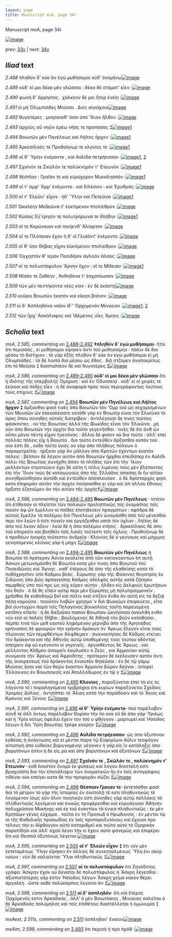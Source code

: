 ```yaml
---
layout: page
title: Manuscript msA, page 34r
---
```


Manuscript msA, page 34r

[![image](http://www.homermultitext.org/iipsrv?OBJ=IIP,1.0&FIF=/project/homer/pyramidal/deepzoom/hmt/vaimg/2017a/VA034RN_0035.tif&WID=100&CVT=JPEG)](http://www.homermultitext.org/ict2/?urn=urn:cite2:hmt:vaimg.2017a:VA034RN_0035)

prev:  [33v](../33v/) | next:  [34v](../34v/)

## *Iliad* text

*2.488* <a id="2.488"/> πληθὺν δ' οὐκ ἂν ἐγὼ μυθήσομαι οὐδ' ὀνομήνω[![image](http://www.homermultitext.org/iipsrv?OBJ=IIP,1.0&FIF=/project/homer/pyramidal/deepzoom/hmt/vaimg/2017a/VA034RN_0035.tif&RGN=0.14,0.1983,0.42,0.0225&WID=1000&CVT=JPEG)](http://www.homermultitext.org/ict2/?urn=urn:cite2:hmt:vaimg.2017a:VA034RN_0035@0.14,0.1983,0.42,0.0225)

*2.489* <a id="2.489"/> οὐδ' εἴ μοι δέκα μὲν γλῶσσαι : δέκα δὲ στόματ' εἶεν :[![image](http://www.homermultitext.org/iipsrv?OBJ=IIP,1.0&FIF=/project/homer/pyramidal/deepzoom/hmt/vaimg/2017a/VA034RN_0035.tif&RGN=0.139,0.2194,0.42,0.0225&WID=1000&CVT=JPEG)](http://www.homermultitext.org/ict2/?urn=urn:cite2:hmt:vaimg.2017a:VA034RN_0035@0.139,0.2194,0.42,0.0225)

*2.490* <a id="2.490"/> φωνὴ δ' ἄρρηκτος . χάλκεον δέ μοι ἦτορ ἐνείη :[![image](http://www.homermultitext.org/iipsrv?OBJ=IIP,1.0&FIF=/project/homer/pyramidal/deepzoom/hmt/vaimg/2017a/VA034RN_0035.tif&RGN=0.139,0.2374,0.42,0.0225&WID=1000&CVT=JPEG)](http://www.homermultitext.org/ict2/?urn=urn:cite2:hmt:vaimg.2017a:VA034RN_0035@0.139,0.2374,0.42,0.0225)

*2.491* <a id="2.491"/> εἰ μὴ Ὀλυμπιάδες 					Μοῦσαι . Διὸς αἰγιόχοιο[![image](http://www.homermultitext.org/iipsrv?OBJ=IIP,1.0&FIF=/project/homer/pyramidal/deepzoom/hmt/vaimg/2017a/VA034RN_0035.tif&RGN=0.138,0.26,0.42,0.0225&WID=1000&CVT=JPEG)](http://www.homermultitext.org/ict2/?urn=urn:cite2:hmt:vaimg.2017a:VA034RN_0035@0.138,0.26,0.42,0.0225)

*2.492* <a id="2.492"/> θυγατέρες . μνησαίαθ' ὅσοι ὑπὸ Ἴλιον ἦλθον :[![image](http://www.homermultitext.org/iipsrv?OBJ=IIP,1.0&FIF=/project/homer/pyramidal/deepzoom/hmt/vaimg/2017a/VA034RN_0035.tif&RGN=0.137,0.2772,0.42,0.0225&WID=1000&CVT=JPEG)](http://www.homermultitext.org/ict2/?urn=urn:cite2:hmt:vaimg.2017a:VA034RN_0035@0.137,0.2772,0.42,0.0225)

*2.493* <a id="2.493"/> ἀρχοὺς αὖ νηῶν ἐρέω νῆάς τε προπάσας ⁑[![image](http://www.homermultitext.org/iipsrv?OBJ=IIP,1.0&FIF=/project/homer/pyramidal/deepzoom/hmt/vaimg/2017a/VA034RN_0035.tif&RGN=0.137,0.2938,0.396,0.0225&WID=1000&CVT=JPEG)](http://www.homermultitext.org/ict2/?urn=urn:cite2:hmt:vaimg.2017a:VA034RN_0035@0.137,0.2938,0.396,0.0225)[1](#msAim_2.599)

*2.494* <a id="2.494"/> Βοιωτῶν μὲν 						 Πηνέλεως καὶ Λήϊτος ἦρχον :[![image](http://www.homermultitext.org/iipsrv?OBJ=IIP,1.0&FIF=/project/homer/pyramidal/deepzoom/hmt/vaimg/2017a/VA034RN_0035.tif&RGN=0.118,0.3133,0.445,0.0639&WID=1000&CVT=JPEG)](http://www.homermultitext.org/ict2/?urn=urn:cite2:hmt:vaimg.2017a:VA034RN_0035@0.118,0.3133,0.445,0.0639)[1](#msA_2.587)

*2.495* <a id="2.495"/> Ἀρκεσίλαός τε 						 Προθοήνωρ τε κλονίος τε :[![image](http://www.homermultitext.org/iipsrv?OBJ=IIP,1.0&FIF=/project/homer/pyramidal/deepzoom/hmt/vaimg/2017a/VA034RN_0035.tif&RGN=0.157,0.3313,0.406,0.0248&WID=1000&CVT=JPEG)](http://www.homermultitext.org/ict2/?urn=urn:cite2:hmt:vaimg.2017a:VA034RN_0035@0.157,0.3313,0.406,0.0248)[1](#msA_2.590)

*2.496* <a id="2.496"/> οἵ θ' Ὑρίην 					ἐνέμοντο , καὶ Αὐλίδα 					πετρήεσσαν :[![image](http://www.homermultitext.org/iipsrv?OBJ=IIP,1.0&FIF=/project/homer/pyramidal/deepzoom/hmt/vaimg/2017a/VA034RN_0035.tif&RGN=0.157,0.3516,0.406,0.0248&WID=1000&CVT=JPEG)](http://www.homermultitext.org/ict2/?urn=urn:cite2:hmt:vaimg.2017a:VA034RN_0035@0.157,0.3516,0.406,0.0248)[1](#msA_2.592), [2](#msA_2.591)

*2.497* <a id="2.497"/> Σχοῖνόν τε 						 Σκῶλόν τε πολύκνημόν 					τ' Ἐτεωνόν :[![image](http://www.homermultitext.org/iipsrv?OBJ=IIP,1.0&FIF=/project/homer/pyramidal/deepzoom/hmt/vaimg/2017a/VA034RN_0035.tif&RGN=0.156,0.3704,0.406,0.0248&WID=1000&CVT=JPEG)](http://www.homermultitext.org/ict2/?urn=urn:cite2:hmt:vaimg.2017a:VA034RN_0035@0.156,0.3704,0.406,0.0248)[1](#msA_2.593)

*2.498* <a id="2.498"/> θέσπῑαν : 						 Γραῖάν τε καὶ 					εὐρύχορον Μυκαλησσόν :[![image](http://www.homermultitext.org/iipsrv?OBJ=IIP,1.0&FIF=/project/homer/pyramidal/deepzoom/hmt/vaimg/2017a/VA034RN_0035.tif&RGN=0.155,0.3892,0.406,0.0248&WID=1000&CVT=JPEG)](http://www.homermultitext.org/ict2/?urn=urn:cite2:hmt:vaimg.2017a:VA034RN_0035@0.155,0.3892,0.406,0.0248)[1](#msA_2.594)

*2.499* <a id="2.499"/> οἵ τ' ἀμφ' Ἅρμ' 					ἐνέμοντο . καὶ Εἰλέσιον : 					καὶ Ἐρυθράς :[![image](http://www.homermultitext.org/iipsrv?OBJ=IIP,1.0&FIF=/project/homer/pyramidal/deepzoom/hmt/vaimg/2017a/VA034RN_0035.tif&RGN=0.155,0.4102,0.406,0.0248&WID=1000&CVT=JPEG)](http://www.homermultitext.org/ict2/?urn=urn:cite2:hmt:vaimg.2017a:VA034RN_0035@0.155,0.4102,0.406,0.0248)

*2.500* <a id="2.500"/> οἵ τ' Ἐλεῶν' 					εἶχον : ἠδ' Ὕλην καὶ 						 Πετεῶνα :[![image](http://www.homermultitext.org/iipsrv?OBJ=IIP,1.0&FIF=/project/homer/pyramidal/deepzoom/hmt/vaimg/2017a/VA034RN_0035.tif&RGN=0.15,0.4305,0.406,0.0248&WID=1000&CVT=JPEG)](http://www.homermultitext.org/ict2/?urn=urn:cite2:hmt:vaimg.2017a:VA034RN_0035@0.15,0.4305,0.406,0.0248)[1](#msA_2.595)

*2.501* <a id="2.501"/> Ὠκαλέην 					 Μεδεῶνά τ' ἐϋκτίμενον 					πτολίεθρον :[![image](http://www.homermultitext.org/iipsrv?OBJ=IIP,1.0&FIF=/project/homer/pyramidal/deepzoom/hmt/vaimg/2017a/VA034RN_0035.tif&RGN=0.15,0.4478,0.406,0.0248&WID=1000&CVT=JPEG)](http://www.homermultitext.org/ict2/?urn=urn:cite2:hmt:vaimg.2017a:VA034RN_0035@0.15,0.4478,0.406,0.0248)

*2.502* <a id="2.502"/> Κώπας 					 Εὔ΄τρησίν τε πολυτρήρωνά 					τε Θίσβην :[![image](http://www.homermultitext.org/iipsrv?OBJ=IIP,1.0&FIF=/project/homer/pyramidal/deepzoom/hmt/vaimg/2017a/VA034RN_0035.tif&RGN=0.15,0.4696,0.406,0.0248&WID=1000&CVT=JPEG)](http://www.homermultitext.org/ict2/?urn=urn:cite2:hmt:vaimg.2017a:VA034RN_0035@0.15,0.4696,0.406,0.0248)[1](#msA_2.596)

*2.503* <a id="2.503"/> οἵ τε Κορώνειαν 					καὶ ποιήενθ' Ἁλίαρτον :[![image](http://www.homermultitext.org/iipsrv?OBJ=IIP,1.0&FIF=/project/homer/pyramidal/deepzoom/hmt/vaimg/2017a/VA034RN_0035.tif&RGN=0.146,0.4899,0.406,0.0248&WID=1000&CVT=JPEG)](http://www.homermultitext.org/ict2/?urn=urn:cite2:hmt:vaimg.2017a:VA034RN_0035@0.146,0.4899,0.406,0.0248)

*2.504* <a id="2.504"/> οἵ τε Πλάταιαν 					ἔχον ἢ δ' οἳ Γλισᾶντ' 					ἐνέμοντο :[![image](http://www.homermultitext.org/iipsrv?OBJ=IIP,1.0&FIF=/project/homer/pyramidal/deepzoom/hmt/vaimg/2017a/VA034RN_0035.tif&RGN=0.146,0.5071,0.406,0.0248&WID=1000&CVT=JPEG)](http://www.homermultitext.org/ict2/?urn=urn:cite2:hmt:vaimg.2017a:VA034RN_0035@0.146,0.5071,0.406,0.0248)

*2.505* <a id="2.505"/> οἵ θ' ὑπο Θήβας 					εἶχον ἐϋκτίμενον πτολίεθρον :[![image](http://www.homermultitext.org/iipsrv?OBJ=IIP,1.0&FIF=/project/homer/pyramidal/deepzoom/hmt/vaimg/2017a/VA034RN_0035.tif&RGN=0.146,0.5252,0.406,0.0248&WID=1000&CVT=JPEG)](http://www.homermultitext.org/ict2/?urn=urn:cite2:hmt:vaimg.2017a:VA034RN_0035@0.146,0.5252,0.406,0.0248)

*2.506* <a id="2.506"/> Ὀγχηστόν θ' ἱερὸν 						Ποσιδήϊον ἀγλαὸν 					ἄλσος :[![image](http://www.homermultitext.org/iipsrv?OBJ=IIP,1.0&FIF=/project/homer/pyramidal/deepzoom/hmt/vaimg/2017a/VA034RN_0035.tif&RGN=0.147,0.5455,0.406,0.0248&WID=1000&CVT=JPEG)](http://www.homermultitext.org/ict2/?urn=urn:cite2:hmt:vaimg.2017a:VA034RN_0035@0.147,0.5455,0.406,0.0248)

*2.507* <a id="2.507"/> οἵ τε πολυστάφυλον Ἄρνην ἔχον : οἵ τε Μίδειαν :[![image](http://www.homermultitext.org/iipsrv?OBJ=IIP,1.0&FIF=/project/homer/pyramidal/deepzoom/hmt/vaimg/2017a/VA034RN_0035.tif&RGN=0.147,0.5635,0.406,0.0248&WID=1000&CVT=JPEG)](http://www.homermultitext.org/ict2/?urn=urn:cite2:hmt:vaimg.2017a:VA034RN_0035@0.147,0.5635,0.406,0.0248)[1](#msA_2.597)

*2.508* <a id="2.508"/> Νῖσάν τε ζαθέην , 						 Ἀνθηδόνα τ' 					ἐσχατόωσαν :[![image](http://www.homermultitext.org/iipsrv?OBJ=IIP,1.0&FIF=/project/homer/pyramidal/deepzoom/hmt/vaimg/2017a/VA034RN_0035.tif&RGN=0.147,0.5838,0.406,0.0248&WID=1000&CVT=JPEG)](http://www.homermultitext.org/ict2/?urn=urn:cite2:hmt:vaimg.2017a:VA034RN_0035@0.147,0.5838,0.406,0.0248)

*2.509* <a id="2.509"/> τῶν μὲν πεντήκοντα νέες κίον : ἐν δὲ ἑκάστῃ[![image](http://www.homermultitext.org/iipsrv?OBJ=IIP,1.0&FIF=/project/homer/pyramidal/deepzoom/hmt/vaimg/2017a/VA034RN_0035.tif&RGN=0.147,0.6033,0.406,0.0248&WID=1000&CVT=JPEG)](http://www.homermultitext.org/ict2/?urn=urn:cite2:hmt:vaimg.2017a:VA034RN_0035@0.147,0.6033,0.406,0.0248)

*2.510* <a id="2.510"/> κοῦροι Βοιωτῶν 					ἑκατὸν καὶ εἴκοσι βαῖνον :[![image](http://www.homermultitext.org/iipsrv?OBJ=IIP,1.0&FIF=/project/homer/pyramidal/deepzoom/hmt/vaimg/2017a/VA034RN_0035.tif&RGN=0.148,0.6213,0.406,0.0248&WID=1000&CVT=JPEG)](http://www.homermultitext.org/ict2/?urn=urn:cite2:hmt:vaimg.2017a:VA034RN_0035@0.148,0.6213,0.406,0.0248)

*2.511* <a id="2.511"/> οἱ δ' Ἀσπληδόνα 					ναῖον ἰ̈δ`' Ὀρχομενὸν 					 Μινύειον .[![image](http://www.homermultitext.org/iipsrv?OBJ=IIP,1.0&FIF=/project/homer/pyramidal/deepzoom/hmt/vaimg/2017a/VA034RN_0035.tif&RGN=0.151,0.6394,0.406,0.0248&WID=1000&CVT=JPEG)](http://www.homermultitext.org/ict2/?urn=urn:cite2:hmt:vaimg.2017a:VA034RN_0035@0.151,0.6394,0.406,0.0248)[1](#msA_2.598), [2](#msAext_2.511x)

*2.512* <a id="2.512"/> τῶν ἦρχ' Ἀσκάλαφος καὶ 						 Ἰ̈άλμενος υἷες Ἄρηος :[![image](http://www.homermultitext.org/iipsrv?OBJ=IIP,1.0&FIF=/project/homer/pyramidal/deepzoom/hmt/vaimg/2017a/VA034RN_0035.tif&RGN=0.155,0.6597,0.406,0.0248&WID=1000&CVT=JPEG)](http://www.homermultitext.org/ict2/?urn=urn:cite2:hmt:vaimg.2017a:VA034RN_0035@0.155,0.6597,0.406,0.0248)

## *Scholia* text

*msA, 2.585, commenting on* [2.488-2.492](#2.488-2.492)  <a id="msA_2.585"/> **‡πληθὺν δ' ἐγὼ μυθήσομαι·** ἤτοι ὅτι περισσὸς , εἰ μυθήσομαι εἴρηκεν ἀντι τοῦ μυθησαίμην : πάλιν δὲ δια μέσου τὸ διστίχιον : τὸ γὰρ ἑξῆς πληθὺν δ' οὐκ ὰν εγὼ μυθήσομαι εἰ μὴ Ολυμπιάδες : τὰ δὲ λοιπὰ δια μέσου ὡς ἔθος . διὃ στζομεν ἀνυποκρίτως ἐπι τὸ Μοῦσαι ⁑ διασταλτέον δὲ καὶ θυγατέρες ⁑[![image](http://www.homermultitext.org/iipsrv?OBJ=IIP,1.0&FIF=/project/homer/pyramidal/deepzoom/hmt/vaimg/2017a/VA034RN_0035.tif&RGN=0.1504,0.0876,0.6292,0.0369&WID=1000&CVT=JPEG)](http://www.homermultitext.org/ict2/?urn=urn:cite2:hmt:vaimg.2017a:VA034RN_0035@0.1504,0.0876,0.6292,0.0369)

*msA, 2.586, commenting on* [2.489-2.490](#2.489-2.490)  <a id="msA_2.586"/> **οὐδ' εἴ μοι δέκα μὲν γλῶσσαι** ὅτι ἡ ἰδιότης τῆς ὑπερβολῆς Ὁμηρική : καὶ ἐν Ὀδυσσείᾳ . οὐδ' εἰ οἱ χειρές τε ἐείκοσι καὶ πόδες εἶεν : ἡ δὲ ἀναφορὰ πρὸς τοὺς περιγράφοντας τούτους τοὺς στίχους ⁑[![image](http://www.homermultitext.org/iipsrv?OBJ=IIP,1.0&FIF=/project/homer/pyramidal/deepzoom/hmt/vaimg/2017a/VA034RN_0035.tif&RGN=0.1433,0.1126,0.6275,0.0347&WID=1000&CVT=JPEG)](http://www.homermultitext.org/ict2/?urn=urn:cite2:hmt:vaimg.2017a:VA034RN_0035@0.1433,0.1126,0.6275,0.0347)

*msA, 2.587, commenting on* [2.494](#2.494)  <a id="msA_2.587"/> **Βοιωτῶν μὲν Πηνέλεως καὶ Λήϊτος ῆρχον ⁑** ἄρξασθαι φασὶ τινὲς ἀπο Βοιωτῶν τὸν Ὅμρ τοῦ ὡς κεχαρισμένων τῶν Μουσῶν ῶν ἐπεκαλέσατο αὐτόθι γὰρ ἐν Βοιωτίᾳ εἰναι τὸν Ελικῶνα τὸ όρος ὅπου σύνηθες αὐταῖς διατρίβειν : ἀντιλέγουσι δε τινες τούτοις φάσκοντες . οὑ τῆς Βοιωτίας ἀλλὰ τῆς Φωκίδος εἶναι τὸν Ἑλικῶνα . μὴ οὖν ἀπο Βοιωτῶν τὴν ἀρχὴν δια τοῦτο γεγενῆσθαι : τινὲς δὲ ὅτι ἀνθ ὧν οὖτοι μόνοι πέντε εἶχον ἡγενόνας : ἄλλοι δέ φασιν οὐ δια τοῦτο : ἀλλ' επεὶ πολλὰς πόλεις εἶχ ἡ Βοιωτία . δια τοῦτο ἐντεῦθεν ἄρξασθαι αὐτὸν τοῦ . οὐκ έστι δὲ , οὐδε τοῦτο ὑγιὲς οὐ γὰρ ἀπο πλήθους πόλεων ὁ παραμετρεῖται . ήρξατο γὰρ ἂν μᾶλλον ἀπο Κρητῶν ἐχόντων ἑκατὸν πόλεις : βέλτιον δὲ λέγειν αὐτὸν ἀπὸ Βοιωτῶν ῆρχθαι ἐπειδήπερ ἐν Αὐλίδι πόλει τῆς Βοιωτίας συνήχθη ἅπαν τὸ πλῆθος τῶν ἐπι τὴν Ἴλιον μελλόντων στρατεύειν ἔχει δὲ αὕτη ἡ πόλις λιμένας τοὺς μὲν βλέποντας ἐπι τὴν Ἴλιον τοὺς δὲ καταγωγοὺς ἀπο τῆς Ἑλλάδος ἁπασης δι ἥν αἰτίαν συνηθροίσθησαν αὐτόθι καὶ ἐντεῦθεν ἀπέπλευσαν . ὁ δὲ Ἀρίσταρχός φησὶ κατα ἐπιφορὰν αὐτὸν τὴν ἀρχὴν ποιήσασθαι ει γὰρ καὶ ἀπ αλλου ἔθνους ήρξατο ἐζητοῦμεν ἄν τὴν αιτίαν τῆς ἀρχῆς‡[![image](http://www.homermultitext.org/iipsrv?OBJ=IIP,1.0&FIF=/project/homer/pyramidal/deepzoom/hmt/vaimg/2017a/VA034RN_0035.tif&RGN=0.158,0.1257,0.6253,0.1542&WID=1000&CVT=JPEG)](http://www.homermultitext.org/ict2/?urn=urn:cite2:hmt:vaimg.2017a:VA034RN_0035@0.158,0.1257,0.6253,0.1542)

*msA, 2.588, commenting on* [2.494-2.495](#2.494-2.495)  <a id="msA_2.588"/> **Βοιωτῶν μὲν Πηνέλεως ·** ἰστέον ὅτι ἐτίθεσαν οἱ πλεῖστοι τῶν παλαιῶν προληπτικῶς τὰς ὀνομασίας τοῖς παισὶν ἀφ ὧν ἔμελλον οἱ παῖδες ἐπιτηδεύειν πραγμάτων : σφόδρα δὲ αὐτοῖς ἔμελλε τὰ πολέμου διὃ Πηνέλεως μὲν ὠνομάσθη ἀπὸ τοῦ μένεσθαι περι τὸν λεὼν ὅ ἐστι πονεῖν καὶ ἐργάζεσθαι κατὰ τὸν όχλον : Λήϊτος δὲ ἀπο τοῦ λειαν ἁζειν : λεία δὲ ἡ ἀπο πολέμου κτῆσις . Ἀρκεσίλαος δὲ ἀπο τοῦ επαρκεῖν καὶ βοηθεῖν τοῖς λαοῖς τοῦτεστι τοῖς όχλοις : Προθοήνωρ δὲ ὁ προθέων ἠνορέῃ τοῦτεστιν ἀνδρεῖα : Κλονίος δὲ ὁ γενναιος καὶ μάχιμος γενησόμενος κλόνος γὰρ ἡ μάχη ⁑[![image](http://www.homermultitext.org/iipsrv?OBJ=IIP,1.0&FIF=/project/homer/pyramidal/deepzoom/hmt/vaimg/2017a/VA034RN_0035.tif&RGN=0.5553,0.2651,0.2273,0.1194&WID=1000&CVT=JPEG)](http://www.homermultitext.org/ict2/?urn=urn:cite2:hmt:vaimg.2017a:VA034RN_0035@0.5553,0.2651,0.2273,0.1194)

*msA, 2.589, commenting on* [2.494-2.495](#2.494-2.495)  <a id="msA_2.589"/> **Βοιωτῶν μὲν Πηνέλεως** ἡ Βοιωτία τὸ πρότερον Ἀονία εκαλεῖτο ἀπὸ τῶν κατοικούντων ἐπ αυτῇ Ἀόνων μετωνομάσθη δὲ Βοιωτία κατα μέν τινας ἀπο Βοιωτοῦ τοῦ Ποσειδῶνος καὶ Ἄρνης . καθ' ἑτέρους δὲ ἀπο τῆς ελαθείσης κατὰ τὸ πυθόχρηστον ὑπὸ Καδμου βοός . Εὐρωπης γὰρ τῆς Φοίκινος θυγατρὸς ἐκ Σιδῶνος ὑπο Διὸς ἁρπαγείσης Κάδμος ἀδελφὸς αὐτῆς κατὰ ζήτησιν πεμφθεὶς ὑπο τοῦ πρς ὡς οὐχ εῦρεν αὐτὴν . ἦλθεν εἰς Δελφοὺς ἐρωτήσων τὸν θεόν . ὁ δὲ θς εἶπεν αὐτῷ περι μὲν Εὑρώπης μὴ πολυπραγμονεῖν . χρῆσθαι δε καθοδηγῷ βοῒ καὶ πόλιν εκεῖ κτίζειν ἔνθα ἂν αὐτὴ εἰς τα δεξιᾷ πέσῃ καμοῦσα : τοιοῦτον λαβῶν χρησμο῀ν διὰ Φωκείων ἐπορεύετο , εἶτα βοῒ συντυχὼν παρὰ τοῖς Πελαγόνος βουκολίοις ταύτῃ πορευομένῃ κατὅπιν εἵπετο : ἡ δὲ διεξοῦσα πασαν Βοιωτίαν ὦκνήσασα ἀνεκλθη ενθα νῦν εἰσὶ αἱ πολεῖς Θῆβαι : βουλόμενος δὲ Ἀθηνᾷ τὴν βοῦν καταθῦσαι , πέμπει τινὰ τῶν μεθ εαυτοῦ ληψόμενου χέρνιβα ἀπο τῆς Ἀρητιάδος κρήνισσος δὲ φρουρῶν τὴν κρήνην δράκων ὃν Ἄρεως ἔλεγον εἶναι τοὺς πλείονας τῶν πεμφθέντων δίεφθειρεν : ἀγανακτήσας δὲ Κάδμος κτείνει τὸν δράκοντα καὶ τῆς Ἀθηνᾶς αὐτῷ ὑποθεμένης τοὺς τούτου ὀδόντας σπείρειν ἀφ οῦ εγένοντο οἱ γηγενεῖς . ὀργισθέντος δὲ Ἄρεως . καὶ μέλλοντος Κάδμον ἀναιρεῖν ἐκώλυσεν ὁ Ζεὺς , καὶ Ἁρμονίαν αὐτῷ συνῴκισε τὴν Ἄρεως καὶ Ἀφροδίτης : πρότερον δὲ ἐκέλευσεν αὐτὸν ἀντι τῆς ἀναιρέσεως τοῦ δράκοντος ἐνιαυτὸν θητεῦσαι : ἐν δὲ τῷ γάμῳ Μούσας ᾆσαι καὶ τῶν θεῶν ἕκαστον Ἁρμονία δῶρον δοῦναι : ἱστορεῖ Ἑλλανικος ἐν Βοιωτιακοἷς καὶ Ἀπολλόδωρος ἐν τῷ γ ⁑[![image](http://www.homermultitext.org/iipsrv?OBJ=IIP,1.0&FIF=/project/homer/pyramidal/deepzoom/hmt/vaimg/2017a/VA034RN_0035.tif&RGN=0.1457,0.379,0.6293,0.3382&WID=1000&CVT=JPEG)](http://www.homermultitext.org/ict2/?urn=urn:cite2:hmt:vaimg.2017a:VA034RN_0035@0.1457,0.379,0.6293,0.3382)

*msA, 2.590, commenting on* [2.495](#2.495)  <a id="msA_2.590"/> **Κλονίος ,** παροξύνεται ἐπεὶ τὰ εἰς ὸς λήγοντα τὸ ϊ παραληγόμενα τριβράχεα ἐπι κυρίων παροξύνεται Σχεδίος Χρομίος Δολίος . ἀντιπίπτει τὸ Ἅλιος κατὰ τὴν παράδοσιν καὶ τὸ Ἄνιος καὶ Κρόνιος καὶ Ξένιος ⁑[![image](http://www.homermultitext.org/iipsrv?OBJ=IIP,1.0&FIF=/project/homer/pyramidal/deepzoom/hmt/vaimg/2017a/VA034RN_0035.tif&RGN=0.156,0.7036,0.614,0.0255&WID=1000&CVT=JPEG)](http://www.homermultitext.org/ict2/?urn=urn:cite2:hmt:vaimg.2017a:VA034RN_0035@0.156,0.7036,0.614,0.0255)

*msA, 2.591, commenting on* [2.496](#2.496)  <a id="msA_2.591"/> **οἵ θ' Ὑρίην ἐνέμοντο·** ποῦ παρέλαβον σύνδ τέ ἀλλ ὅντως παρέλαβον Θυρίαν τὴν πο οὐκ εῦ δὲ ἀπο γὰρ Ὑριέως καὶ ἡ Ὑρία οὕτως ὀφείλει ἔχειν τὸν τοῦ υ φθόγγον : μαρτυρεῖ καὶ Ἡσίοδος λέγων ἢ δίη Ὑρίη Βοιωτίης τρέφε κούρην ⁑[![image](http://www.homermultitext.org/iipsrv?OBJ=IIP,1.0&FIF=/project/homer/pyramidal/deepzoom/hmt/vaimg/2017a/VA034RN_0035.tif&RGN=0.1533,0.7149,0.6277,0.0318&WID=1000&CVT=JPEG)](http://www.homermultitext.org/ict2/?urn=urn:cite2:hmt:vaimg.2017a:VA034RN_0035@0.1533,0.7149,0.6277,0.0318)

*msA, 2.592, commenting on* [2.496](#2.496)  <a id="msA_2.592"/> **Αὐλίδα πετρήεσσαν·** ὡς ἀπο ὀξυτόνου εὐθείας ἡ ἀνάγνωσις καὶ εἰ μέντοι παρα τῷ Εὐφορίωνι Αὖλιν τεσφάγον αἰτιατικὴ ἀπο εὐθείας βαρυνομένης γέγονεν ἡ γὰρ εἰς ϊν κατάληξις ἀπο βαρυτόνων ἐστιν ἡ δε εἰς ρα καὶ ἀπο βαρυτόνων καὶ ὀξυτόνων ⁑[![image](http://www.homermultitext.org/iipsrv?OBJ=IIP,1.0&FIF=/project/homer/pyramidal/deepzoom/hmt/vaimg/2017a/VA034RN_0035.tif&RGN=0.157,0.7327,0.6153,0.0358&WID=1000&CVT=JPEG)](http://www.homermultitext.org/ict2/?urn=urn:cite2:hmt:vaimg.2017a:VA034RN_0035@0.157,0.7327,0.6153,0.0358)

*msA, 2.593, commenting on* [2.497](#2.497)  <a id="msA_2.593"/> **Σχοῖνόν τε , Σκῶλόν τε , πολύκνημόν τ' Ετεωνόν ·** καθ ἕκαστον ὄνομα ἐκ φύσεως καὶ λόγου διαστολή εστι βραχυτάτη δια τὴν ἐπανάληψιν τῶν ὀνοματικῶν ἣν ἐν τοῖς ἀντιγράφοις τιθέναι οὐκ επείγει κατα δὲ τὴν προφορὰν σώζει ⁑[![image](http://www.homermultitext.org/iipsrv?OBJ=IIP,1.0&FIF=/project/homer/pyramidal/deepzoom/hmt/vaimg/2017a/VA034RN_0035.tif&RGN=0.1533,0.7494,0.6207,0.0295&WID=1000&CVT=JPEG)](http://www.homermultitext.org/ict2/?urn=urn:cite2:hmt:vaimg.2017a:VA034RN_0035@0.1533,0.7494,0.6207,0.0295)

*msA, 2.594, commenting on* [2.498](#2.498)  <a id="msA_2.594"/> **Θέσπιαν Γραιαν τε·** ἐκτετάσθαι φασὶ δια τὸ μέτρον τὸ γὰρ τῆς ϊστορίας ἐν συστολῇ τέ εστι πληθυντικῶς τὲ λεγόμενον ἴσως οὖν ὅλον ποιητικόν ἐστι σύνηθες γὰρ αὐτῷ πολλάκις τὰ πληθυντικῶς λεγόμενα καὶ ἑνικῶς προφέρεσθαι καὶ εὐρυάγυιαν Ἀθήνην πολυχρύσοιο Μυκήνῃς καὶ ἐκ τοῦ ἐναντίου τὰ ἑνικα πληθυντικῶς : ἐκ μὲν Κρητάων γένος εὔχομαι . ταῦτα ἐν τη Προσωδ ὁ Ηρωδιανός : ἐν μέντοι τῷ ια τῆς Καθολικῆς προσωδίας ἐν τοῖς προπαροξυτόνοις καὶ ἔχουσι προ τέλους τὴν ει δίφθογγον αὐτὸ καταριθμεῖ καὶ τοῦτο αὐτὸ τὸ Ομηρικὸν παρατίθησι καὶ ἀλλ' αχοῦ λέγει τὴν ει ἔχειν αὐτὸ φανερῶς καὶ ἐπιφέρει ὅτι καὶ Θεσπιὰ ὀξυτόνως λέγεται·[![image](http://www.homermultitext.org/iipsrv?OBJ=IIP,1.0&FIF=/project/homer/pyramidal/deepzoom/hmt/vaimg/2017a/VA034RN_0035.tif&RGN=0.1547,0.7607,0.642,0.0616&WID=1000&CVT=JPEG)](http://www.homermultitext.org/ict2/?urn=urn:cite2:hmt:vaimg.2017a:VA034RN_0035@0.1547,0.7607,0.642,0.0616)

*msA, 2.595, commenting on* [2.500](#2.500)  <a id="msA_2.595"/> **οἵ τ' Ἐλεῶν εἶχον ⁑** ὅτι νῦν μὲν ἐκτεταμένως Ὕλην εἴρηκεν ἐν ἄλλοις δὲ συνεσταλμένως Ὕλη ἔνι οἰκίᾳ ναίων : νῦν δὲ καλοῦνται Ὕλαι πληθυντικῶς ⁑[![image](http://www.homermultitext.org/iipsrv?OBJ=IIP,1.0&FIF=/project/homer/pyramidal/deepzoom/hmt/vaimg/2017a/VA034RN_0035.tif&RGN=0.1497,0.8003,0.647,0.034&WID=1000&CVT=JPEG)](http://www.homermultitext.org/ict2/?urn=urn:cite2:hmt:vaimg.2017a:VA034RN_0035@0.1497,0.8003,0.647,0.034)

*msA, 2.597, commenting on* [2.507](#2.507)  <a id="msA_2.597"/> **οἵ τε πολυστάφυλον** ὅτι Ζηνόδοτος γράφει Ἄσκρην ἔχον οὐ δύναται δὲ πολυστάφυλος ἡ Ἄσκρη λέγεσθαι : ἀξιοπιστότερος γάρ ἐστιν Ἡσίοδος λέγων Ἄσκρη χεῖμα κακον θέρει ἀργαλέη . ὥστε οὐδὲ πολύκαρπος λεγοιτο ἄν ⁑[![image](http://www.homermultitext.org/iipsrv?OBJ=IIP,1.0&FIF=/project/homer/pyramidal/deepzoom/hmt/vaimg/2017a/VA034RN_0035.tif&RGN=0.1617,0.8215,0.6173,0.0293&WID=1000&CVT=JPEG)](http://www.homermultitext.org/ict2/?urn=urn:cite2:hmt:vaimg.2017a:VA034RN_0035@0.1617,0.8215,0.6173,0.0293)

*msA, 2.598, commenting on* [2.511](#2.511)  <a id="msA_2.598"/> **οἱ δ' ἁσπληδόν·** ὅτι καὶ ἕτερος Ὀρχόμενός εστιν Ἀρκαδικός . ἀλλ' ὁ μὲν Βοιωτίακος , Μινύειος καλεῖται ὁ δὲ Ἀρκαδικὸς πολύμηλος καὶ τοῖς ἐπιθέτοις διαστέλλεται ἡ ὁμωνυμία ⁑[![image](http://www.homermultitext.org/iipsrv?OBJ=IIP,1.0&FIF=/project/homer/pyramidal/deepzoom/hmt/vaimg/2017a/VA034RN_0035.tif&RGN=0.158,0.835,0.64,0.0313&WID=1000&CVT=JPEG)](http://www.homermultitext.org/ict2/?urn=urn:cite2:hmt:vaimg.2017a:VA034RN_0035@0.158,0.835,0.64,0.0313)

*msAext, 2.511x, commenting on* [2.511](#2.511)  <a id="msAext_2.511x"/> ἀσπληδον' ἔναιον[![image](http://www.homermultitext.org/iipsrv?OBJ=IIP,1.0&FIF=/project/homer/pyramidal/deepzoom/hmt/vaimg/2017a/VA034RN_0035.tif&RGN=0.775,0.6529,0.09,0.0098&WID=1000&CVT=JPEG)](http://www.homermultitext.org/ict2/?urn=urn:cite2:hmt:vaimg.2017a:VA034RN_0035@0.775,0.6529,0.09,0.0098)

*msAim, 2.599, commenting on* [2.493](#2.493)  <a id="msAim_2.599"/> ὅτι περισὴ ἡ προ πρόθ ·[![image](http://www.homermultitext.org/iipsrv?OBJ=IIP,1.0&FIF=/project/homer/pyramidal/deepzoom/hmt/vaimg/2017a/VA034RN_0035.tif&RGN=0.522,0.2926,0.0417,0.0188&WID=1000&CVT=JPEG)](http://www.homermultitext.org/ict2/?urn=urn:cite2:hmt:vaimg.2017a:VA034RN_0035@0.522,0.2926,0.0417,0.0188)